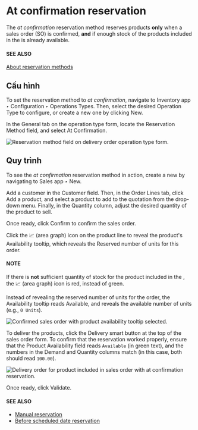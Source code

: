# At confirmation reservation

The *at confirmation* reservation method reserves products **only** when a sales order (SO) is
confirmed, **and** if enough stock of the products included in the  is already available.

#### SEE ALSO
[About reservation methods](../reservation_methods.md)

## Cấu hình

To set the reservation method to *at confirmation*, navigate to Inventory app ‣
Configuration ‣ Operations Types. Then, select the desired Operation Type to
configure, or create a new one by clicking New.

In the General tab on the operation type form, locate the Reservation Method
field, and select At Confirmation.

![Reservation method field on delivery order operation type form.](applications/inventory_and_mrp/inventory/shipping_receiving/reservation_methods/at_confirmation/at-confirmation-operations-type.png)

## Quy trình

To see the *at confirmation* reservation method in action, create a new  by navigating to
Sales app ‣ New.

Add a customer in the Customer field. Then, in the Order Lines tab, click
Add a product, and select a product to add to the quotation from the drop-down menu.
Finally, in the Quantity column, adjust the desired quantity of the product to sell.

Once ready, click Confirm to confirm the sales order.

Click the 📈 (area graph) icon on the product line to reveal the product's
Availability tooltip, which reveals the Reserved number of units for this
order.

#### NOTE
If there is **not** sufficient quantity of stock for the product included in the , the
📈 (area graph) icon is red, instead of green.

Instead of revealing the reserved number of units for the order, the Availability
tooltip reads Available, and reveals the available number of units (e.g., `0 Units`).

![Confirmed sales order with product availability tooltip selected.](applications/inventory_and_mrp/inventory/shipping_receiving/reservation_methods/at_confirmation/at-confirmation-availability-tooltip.png)

To deliver the products, click the Delivery smart button at the top of the sales order
form. To confirm that the reservation worked properly, ensure that the Product
Availability field reads `Available` (in green text), and the numbers in the Demand and
Quantity columns match (in this case, both should read `100.00`).

![Delivery order for product included in sales order with at confirmation reservation.](applications/inventory_and_mrp/inventory/shipping_receiving/reservation_methods/at_confirmation/at-confirmation-delivery-order.png)

Once ready, click Validate.

#### SEE ALSO
- [Manual reservation](manually.md)
- [Before scheduled date reservation](before_scheduled_date.md)
